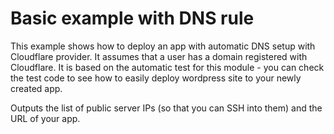 # Basic example with DNS rule

This example shows how to deploy an app with automatic DNS setup with Cloudflare provider. It assumes that a user has a domain registered with Cloudflare.
It is based on the automatic test for this module - you can check the test code to see how to easily deploy wordpress site to your newly created app.

Outputs the list of public server IPs (so that you can SSH into them) and the URL of your app.
